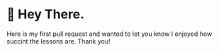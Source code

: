 # :wave: Hey There.
Here is my first pull request and wanted to let you know I enjoyed how succint the lessons are. Thank you!